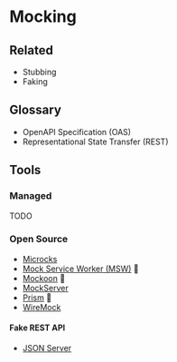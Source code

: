 # Mocking

## Related

- Stubbing
- Faking

## Glossary

- OpenAPI Specification (OAS)
- Representational State Transfer (REST)

## Tools

<!--
https://jsondataai.com
-->

### Managed

TODO

<!--
https://mocko.dev
https://mockfly.dev
https://beeceptor.com
https://mockapi.io
https://designer.mocky.io
https://mocki.io
https://mockbin.io
-->

### Open Source

- [Microcks](/microcks.md)
- [Mock Service Worker (MSW)](/msw.md) 🌟
- [Mockoon](/mockoon.md) 🌟
- [MockServer](/mockserver.md)
- [Prism](/prism.md) 🌟
- [WireMock](/wiremock.md)

<!--
https://github.com/keploy/keploy
-->

#### Fake REST API

- [JSON Server](/json-server.md)

